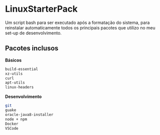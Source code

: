 # LinuxStarterPack
Um script bash para ser executado após a formatação do sistema, para reinstalar automaticamente todos os principais pacotes que utilizo no meu set-up de desenvolvimento.

## Pacotes inclusos

__Básicos__
```bash
build-essential 
xz-utils 
curl 
apt-utils
linux-headers
```

__Desenvolvimento__
```bash
git
guake
oracle-java8-installer
node + npm
Docker
VSCode
```

